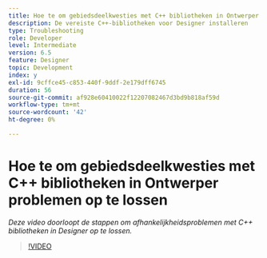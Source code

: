 ```yaml
---
title: Hoe te om gebiedsdeelkwesties met C++ bibliotheken in Ontwerper problemen op te lossen
description: De vereiste C++-bibliotheken voor Designer installeren
type: Troubleshooting
role: Developer
level: Intermediate
version: 6.5
feature: Designer
topic: Development
index: y
exl-id: 9cffce45-c853-440f-9ddf-2e179dff6745
duration: 56
source-git-commit: af928e60410022f12207082467d3bd9b818af59d
workflow-type: tm+mt
source-wordcount: '42'
ht-degree: 0%

---
```


# Hoe te om gebiedsdeelkwesties met C++ bibliotheken in Ontwerper problemen op te lossen

*Deze video doorloopt de stappen om afhankelijkheidsproblemen met C++ bibliotheken in Designer op te lossen.*

>[!VIDEO](https://video.tv.adobe.com/v/335576?quality=12&learn=on)
